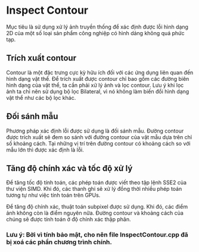 # Inspect Contour

Mục tiêu là sử dụng xử lý ảnh truyền thống để xác định được lỗi hình dạng 2D của một số loại sản phẩm công nghiệp có hình dáng không quá phức tạp.

## Trích xuất contour
Contour là một đặc trưng cực kỳ hữu ích đối với các ứng dụng liên quan đến hình dạng vật thể. Để trích xuất được contour chỉ bao gồm các đường biên hình dạng của vật thể,
ta cần phải xử lý ảnh và lọc contour. Lưu ý khi lọc ảnh ta chỉ nên sử dụng bộ lọc Bilateral, vì nó không làm biến đổi hình dạng vật thể như các bộ lọc khác.

## Đối sánh mẫu
Phương pháp xác định lỗi được sử dụng là đối sánh mẫu. Đường contour được trích xuất sẽ đem so sánh với đường contour của vật mẫu dựa trên chỉ số khoảng cách. Tại những vị trí trên đường contour
có khoảng cách so với mẫu lớn thì được xác định là lỗi.

## Tăng độ chính xác và tốc độ xử lý
Để tăng tốc độ tính toán, các phép toán được viết theo tập lệnh SSE2 của thư viện SIMD. Khi đó, các thanh ghi sẽ xử lý đồng thời nhiều phép toán tương tự như việc tính toán trên GPUs.

Để tăng độ chính xác, thuật toán subpixel được sử dụng. Khi đó, các điểm ảnh không còn là điểm nguyên nữa. Đường contour và khoảng cách của chúng sẽ được tính toán ở độ chính xác thập phân.

### Lưu ý: Bởi vì tính bảo mật, cho nên file InspectContour.cpp đã bị xoá các phần chương trình chính.
